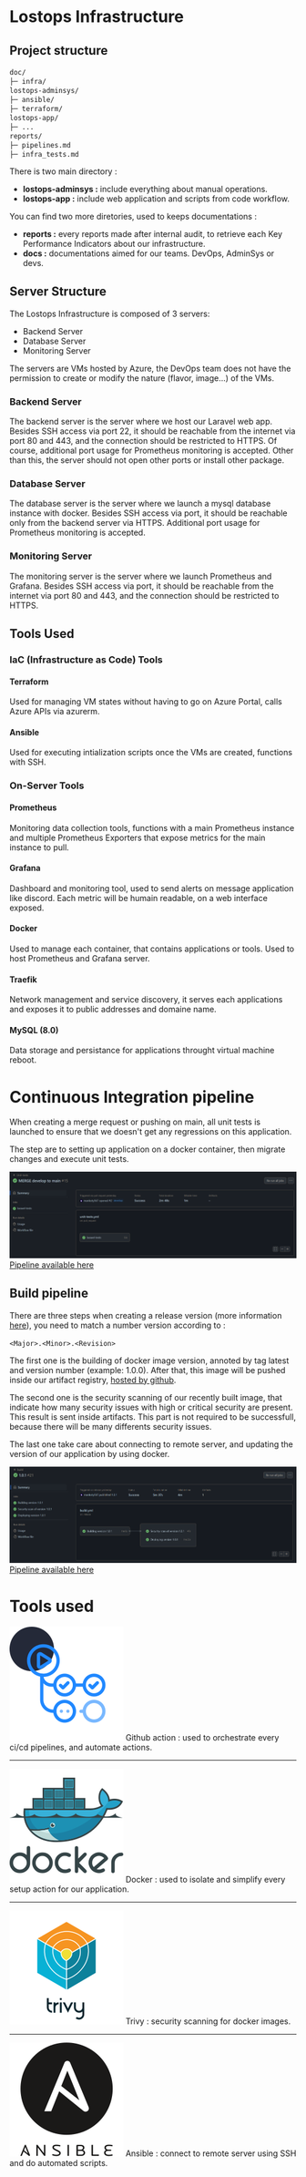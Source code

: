 # Lostops Infrastructure

## Project structure

```Text
doc/
├─ infra/
lostops-adminsys/
├─ ansible/
├─ terraform/
lostops-app/
├─ ...
reports/
├─ pipelines.md
├─ infra_tests.md
```

There is two main directory :

- **lostops-adminsys :** include everything about manual operations.
- **lostops-app :** include web application and scripts from code workflow.

You can find two more diretories, used to keeps documentations :

- **reports :** every reports made after internal audit, to retrieve each Key Performance Indicators about our infrastructure.
- **docs :** documentations aimed for our teams. DevOps, AdminSys or devs.

## Server Structure

The Lostops Infrastructure is composed of 3 servers:

- Backend Server
- Database Server
- Monitoring Server

The servers are VMs hosted by Azure, the DevOps team does not have the permission to create or modify the nature (flavor, image...) of the VMs.

### Backend Server

The backend server is the server where we host our Laravel web app. Besides SSH access via port 22, it should be reachable from the internet via port 80 and 443, and the connection should be restricted to HTTPS. Of course, additional port usage for Prometheus monitoring is accepted. Other than this, the server should not open other ports or install other package.

### Database Server

The database server is the server where we launch a mysql database instance with docker. Besides SSH access via port, it should be reachable only from the backend server via HTTPS. Additional port usage for Prometheus monitoring is accepted.

### Monitoring Server

The monitoring server is the server where we launch Prometheus and Grafana. Besides SSH access via port, it should be reachable from the internet via port 80 and 443, and the connection should be restricted to HTTPS.

## Tools Used

### IaC (Infrastructure as Code) Tools

#### Terraform

Used for managing VM states without having to go on Azure Portal, calls Azure APIs via azurerm.

#### Ansible

Used for executing intialization scripts once the VMs are created, functions with SSH.

### On-Server Tools

#### Prometheus

Monitoring data collection tools, functions with a main Prometheus instance and multiple Prometheus Exporters that expose metrics for the main instance to pull.

#### Grafana

Dashboard and monitoring tool, used to send alerts on message application like discord. Each metric will be humain readable, on a web interface exposed.

#### Docker

Used to manage each container, that contains applications or tools. Used to host Prometheus and Grafana server.

#### Traefik

Network management and service discovery, it serves each applications and exposes it to public addresses and domaine name.

#### MySQL (8.0)

Data storage and persistance for applications throught virtual machine reboot.

# Continuous Integration pipeline

When creating a merge request or pushing on main, all unit tests is launched to ensure that we doesn't get any regressions on this application.

The step are to setting up application on a docker container, then migrate changes and execute unit tests.

![Example of unit test when merging code.](images/ci.png)
[Pipeline available here](https://github.com/lostops-stg5/lostops-app/actions/runs/8686864446)

## Build pipeline

There are three steps when creating a release version (more information [here](https://docs.github.com/en/repositories/releasing-projects-on-github/managing-releases-in-a-repository)), you need to match a number version according to :

`<Major>.<Minor>.<Revision>`

The first one is the building of docker image version, annoted by tag latest and version number (example: 1.0.0). After that, this image will be pushed inside our artifact registry, [hosted by github](https://github.com/orgs/lostops-stg5/packages/container/package/lostops-app).

The second one is the security scanning of our recently built image, that indicate how many security issues with high or critical security are present. This result is sent inside artifacts. This part is not required to be successfull, because there will be many differents security issues.

The last one take care about connecting to remote server, and updating the version of our application by using docker.

![Example of unit test when merging code.](images/cd.png)
[Pipeline available here](https://github.com/lostops-stg5/lostops-app/actions/runs/8686574086)

# Tools used

![Github action icon](images/GithubActions-Dark.svg) Github action : used to orchestrate every ci/cd pipelines, and automate actions.

---

![Docker icon](images/docker.svg) Docker : used to isolate and simplify every setup action for our application.

---

![Trivy icon](images/trivy.svg) Trivy : security scanning for docker images.

---

![Ansible icon](images/Ansible_logo.svg) Ansible : connect to remote server using SSH and do automated scripts.
